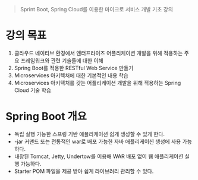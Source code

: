 > Sprint Boot, Spring Cloud를 이용한  마이크로 서비스 개발 기초 강의

# 강의 목표
1. 클라우드 네이티브 환경에서 엔터프라이즈 어플리케이션 개발을 위해 적용하는 주요 프레임워크와 관련 기술들에 대한 이해
2. Spring Boot를 적용한 RESTful Web Service 만들기
3. Microservices 아키텍처에 대한 기본적인 내용 학습
4. Microservices 아키텍처를 갖는 어플리케이션 개발을 위해 적용하는 Spring  Cloud 기술 학습

# Spring Boot 개요
- 독립 실행 가능한 스프링 기반 애플리케이션 쉽게 생성할 수 있게 한다.
- -jar 커맨드 또는 전통적인 war로 배포 가능한 자바 애플리케이션 생성에 사용 가능하다.
- 내장된 Tomcat, Jetty, Undertow를 이용해 WAR 배포 없이 웹 애플리케이션 실행 가능하다.
- Starter POM 파일을 제공 받아 쉽게 라이브러리 관리할 수 있다.
